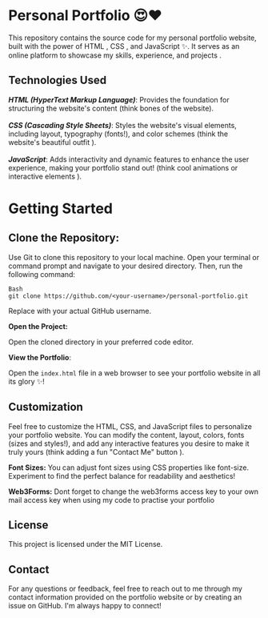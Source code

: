 # Personal Portfolio 😍❤️
This repository contains the source code for my personal portfolio website, built with the power of HTML , CSS , and JavaScript ✨. It serves as an online platform to showcase my skills, experience, and projects .

## Technologies Used
***HTML (HyperText Markup Language)***: Provides the foundation for structuring the website's content (think bones of the website).<br>
<br>
***CSS (Cascading Style Sheets)***: Styles the website's visual elements, including layout, typography (fonts!), and color schemes (think the website's beautiful outfit ).<br>
<br>
***JavaScript***: Adds interactivity and dynamic features to enhance the user experience, making your portfolio stand out! (think cool animations or interactive elements ).<br>
# Getting Started

## Clone the Repository:

Use Git to clone this repository to your local machine. Open your terminal or command prompt and navigate to your desired directory. Then, run the following command:
```
Bash
git clone https://github.com/<your-username>/personal-portfolio.git
```
Replace <your-username> with your actual GitHub username.

**Open the Project:**

Open the cloned directory in your preferred code editor.

**View the Portfolio**:

Open the ```index.html``` file in a web browser to see your portfolio website in all its glory ✨!

## Customization
Feel free to customize the HTML, CSS, and JavaScript files to personalize your portfolio website. You can modify the content, layout, colors, fonts (sizes and styles!), and add any interactive features you desire to make it truly yours (think adding a fun "Contact Me" button ).

**Font Sizes:** You can adjust font sizes using CSS properties like font-size. Experiment to find the perfect balance for readability and aesthetics!

**Web3Forms:** Dont forget to change the web3forms access key to your own mail access key when using my code to practise your portfolio

## License

This project is licensed under the MIT License.

## Contact
For any questions or feedback, feel free to reach out to me through my contact information provided on the portfolio website or by creating an issue on GitHub. I'm always happy to connect!
